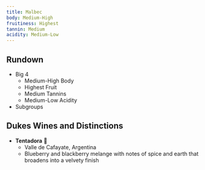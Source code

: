```yaml
---
title: Malbec
body: Medium-High
fruitiness: Highest
tannin: Medium
acidity: Medium-Low
---
```


## Rundown
- Big 4
    - Medium-High Body
    - Highest Fruit
    - Medium Tannins
    - Medium-Low Acidity
- Subgroups

## Dukes Wines and Distinctions
  - **Tentadora** 🍷
      - Valle de Cafayate, Argentina
      - Blueberry and blackberry melange with notes of spice and earth that broadens into a velvety finish